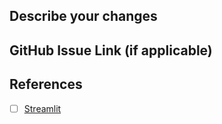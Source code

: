 ## Describe your changes

## GitHub Issue Link (if applicable)

## References

- [ ] [Streamlit](...)